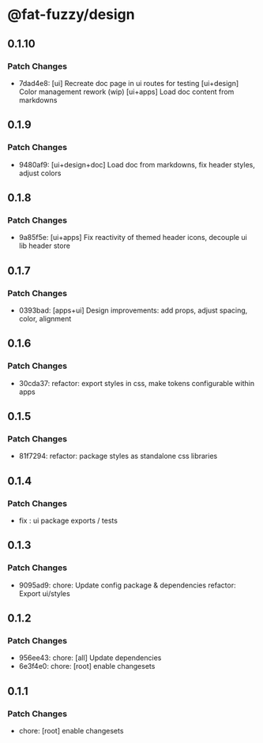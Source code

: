 # @fat-fuzzy/design

## 0.1.10

### Patch Changes

- 7dad4e8: [ui] Recreate doc page in ui routes for testing
  [ui+design] Color management rework (wip)
  [ui+apps] Load doc content from markdowns

## 0.1.9

### Patch Changes

- 9480af9: [ui+design+doc] Load doc from markdowns, fix header styles, adjust colors

## 0.1.8

### Patch Changes

- 9a85f5e: [ui+apps] Fix reactivity of themed header icons, decouple ui lib header store

## 0.1.7

### Patch Changes

- 0393bad: [apps+ui] Design improvements: add props, adjust spacing, color, alignment

## 0.1.6

### Patch Changes

- 30cda37: refactor: export styles in css, make tokens configurable within apps

## 0.1.5

### Patch Changes

- 81f7294: refactor: package styles as standalone css libraries

## 0.1.4

### Patch Changes

- fix : ui package exports / tests

## 0.1.3

### Patch Changes

- 9095ad9: chore: Update config package & dependencies
  refactor: Export ui/styles

## 0.1.2

### Patch Changes

- 956ee43: chore: [all] Update dependencies
- 6e3f4e0: chore: [root] enable changesets

## 0.1.1

### Patch Changes

- chore: [root] enable changesets
